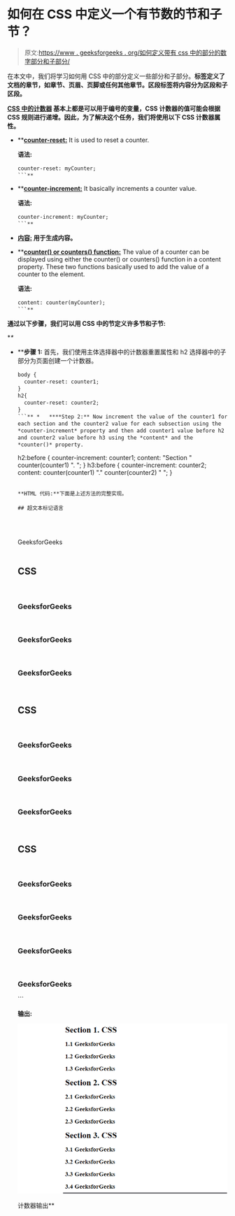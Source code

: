 # 如何在 CSS 中定义一个有节数的节和子节？

> 原文:[https://www . geeksforgeeks . org/如何定义带有 css 中的部分的数字部分和子部分/](https://www.geeksforgeeks.org/how-to-define-a-number-sections-and-sub-sections-with-section-in-css/)

在本文中，我们将学习如何用 CSS 中的部分定义一些部分和子部分。[](https://www.geeksforgeeks.org/html-section-tag/)**标签定义了文档的章节，如章节、页眉、页脚或任何其他章节。区段标签将内容分为区段和子区段。**

**[**CSS 中的计数器**](https://www.geeksforgeeks.org/css-counters/) 基本上都是可以用于编号的变量，CSS 计数器的值可能会根据 CSS 规则进行递增。因此，为了解决这个任务，我们将使用以下 CSS 计数器属性。**

*   **[**counter-reset:**](https://www.geeksforgeeks.org/css-counter-reset-property/) It is used to reset a counter.

    **语法:**

    ```
    counter-reset: myCounter;
    ```** 
*   **[**counter-increment:**](https://www.geeksforgeeks.org/css-counter-increment-property/) It basically increments a counter value.

    **语法:**

    ```
    counter-increment: myCounter;
    ```** 
*   **[**内容:**](https://www.geeksforgeeks.org/css-counters/) 用于生成内容。**
*   **[**counter() or counters() function:**](https://www.geeksforgeeks.org/css-counters/) The value of a counter can be displayed using either the counter() or counters() function in a content property. These two functions basically used to add the value of a counter to the element.

    **语法:**

    ```
    content: counter(myCounter);
    ```** 

**通过以下步骤，我们可以用 CSS 中的节定义许多节和子节:**

**\**

*   ****步骤 1:** 首先，我们使用主体选择器中的计数器重置属性和 h2 选择器中的子部分为页面创建一个计数器。

    ```
    body {
      counter-reset: counter1;
    }
    h2{
      counter-reset: counter2;
    }
    ```** *   ****Step 2:** Now increment the value of the counter1 for each section and the counter2 value for each subsection using the *counter-increment* property and then add counter1 value before h2 and counter2 value before h3 using the *content* and the *counter()* property.

    ```
    h2:before {
       counter-increment: counter1;
       content: "Section " counter(counter1) ". ";
    }
    h3:before {
       counter-increment: counter2;
       content: counter(counter1) "." counter(counter2) " ";
    }
    ```

    **HTML 代码:**下面是上述方法的完整实现。

    ## 超文本标记语言

    ```
    <!DOCTYPE html>
    <html>
    <head>

        <style>
            div{
                color: green;
                font-size: 50px;
                margin: 50px 50px;
            }
            body {
                    counter-reset: counter1;
                }
                h2 {
                    counter-reset: counter2;
                }
                h2:before {
                    counter-increment: counter1;
                    content: "Section " counter(counter1) ". ";
                }
                h3:before {
                    counter-increment: counter2;
                    content: counter(counter1) "." counter(counter2) " ";
                }
        </style>
    </head>
    <body>
        <div>GeeksforGeeks</div>
        <h2>CSS</h2>
        <h3>GeeksforGeeks</h3>
        <h3>GeeksforGeeks</h3>
        <h3>GeeksforGeeks</h3>
        <h2>CSS</h2>
        <h3>GeeksforGeeks</h3>
        <h3>GeeksforGeeks</h3>
        <h3>GeeksforGeeks</h3>
        <h2>CSS</h2>
        <h3>GeeksforGeeks</h3>
        <h3>GeeksforGeeks</h3>
        <h3>GeeksforGeeks</h3>
        <h3>GeeksforGeeks</h3>
    </body>
    </html>
    ```

    **输出:**

    ![](img/07b6081c0a004d6ec3bbe571a5c14158.png)

    计数器输出**